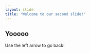 ```yaml
---
layout: slide
title: "Welcome to our second slide!"
---
```

## Yooooo
Use the left arrow to go back!

